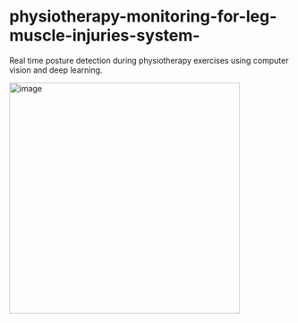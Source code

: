 # physiotherapy-monitoring-for-leg-muscle-injuries-system-

Real time posture detection during physiotherapy exercises using computer vision and deep learning. 


<img width="412" alt="image" src="https://github.com/AmberGoswami/physiotherapy-monitoring-for-leg-muscle-injuries-system-/assets/125449191/d9d969fb-236a-4e63-a363-4a4e13ee03db">
